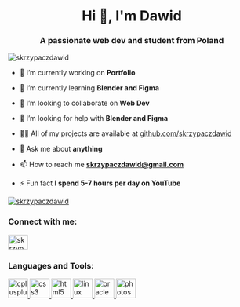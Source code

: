 <h1 align="center">Hi 👋, I'm Dawid</h1>
<h3 align="center">A passionate web dev and student from Poland</h3>

<p align="left"> <img src="https://komarev.com/ghpvc/?username=skrzypaczdawid&label=Profile%20views&color=0e75b6&style=flat" alt="skrzypaczdawid" /> </p>

- 🔭 I’m currently working on **Portfolio**

- 🌱 I’m currently learning **Blender and Figma**

- 👯 I’m looking to collaborate on **Web Dev**

- 🤝 I’m looking for help with **Blender and Figma**

- 👨‍💻 All of my projects are available at [github.com/skrzypaczdawid](github.com/skrzypaczdawid)

- 💬 Ask me about **anything**

- 📫 How to reach me **skrzypaczdawid@gmail.com**

- ⚡ Fun fact **I spend 5-7 hours per day on YouTube**

<p align="left"> <a href="https://github.com/ryo-ma/github-profile-trophy"><img src="https://github-profile-trophy.vercel.app/?username=skrzypaczdawid" alt="skrzypaczdawid" /></a> </p>

<h3 align="left">Connect with me:</h3>
<p align="left">
<a href="https://instagram.com/skrzypaczdawid" target="blank"><img align="center" src="https://cdn.jsdelivr.net/npm/simple-icons@3.0.1/icons/instagram.svg" alt="skrzypaczdawid" height="30" width="40" /></a>
</p>

<h3 align="left">Languages and Tools:</h3>
<p align="left"> <a href="https://www.w3schools.com/cpp/" target="_blank"> <img src="https://devicons.github.io/devicon/devicon.git/icons/cplusplus/cplusplus-original.svg" alt="cplusplus" width="40" height="40"/> </a> <a href="https://www.w3schools.com/css/" target="_blank"> <img src="https://devicons.github.io/devicon/devicon.git/icons/css3/css3-original-wordmark.svg" alt="css3" width="40" height="40"/> </a> <a href="https://www.w3.org/html/" target="_blank"> <img src="https://devicons.github.io/devicon/devicon.git/icons/html5/html5-original-wordmark.svg" alt="html5" width="40" height="40"/> </a> <a href="https://www.linux.org/" target="_blank"> <img src="https://devicons.github.io/devicon/devicon.git/icons/linux/linux-original.svg" alt="linux" width="40" height="40"/> </a> <a href="https://www.oracle.com/" target="_blank"> <img src="https://devicons.github.io/devicon/devicon.git/icons/oracle/oracle-original.svg" alt="oracle" width="40" height="40"/> </a> <a href="https://www.photoshop.com/en" target="_blank"> <img src="https://devicons.github.io/devicon/devicon.git/icons/photoshop/photoshop-plain.svg" alt="photoshop" width="40" height="40"/> </a> </p>

<!--- <p><img align="center" src="https://github-readme-stats.vercel.app/api/top-langs?username=skrzypaczdawid&show_icons=true&locale=en&layout=compact" alt="skrzypaczdawid" /></p> --->

